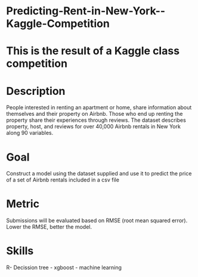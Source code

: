 # Predicting-Rent-in-New-York--Kaggle-Competition

# This is the result of a Kaggle class competition

# Description
People interested in renting an apartment or home, share information about themselves and their property on Airbnb. Those who end up renting the property share their experiences through reviews. The dataset describes property, host, and reviews for over 40,000 Airbnb rentals in New York along 90 variables.

# Goal
Construct a model using the dataset supplied and use it to predict the price of a set of Airbnb rentals included in a csv file

# Metric

Submissions will be evaluated based on RMSE (root mean squared error). Lower the RMSE, better the model.


# Skills
R- Decission tree - xgboost - machine learning
